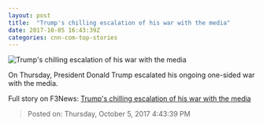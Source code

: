 ```yaml
---
layout: post
title:  "Trump's chilling escalation of his war with the media"
date: 2017-10-05 16:43:39Z
categories: cnn-com-top-stories
---
```


![Trump's chilling escalation of his war with the media](http://i2.cdn.cnn.com/cnnnext/dam/assets/171002155917-04-donald-trump-1002-super-tease.jpg)

On Thursday, President Donald Trump escalated his ongoing one-sided war with the media.


Full story on F3News: [Trump's chilling escalation of his war with the media](http://www.f3nws.com/n/SYzDEB)

> Posted on: Thursday, October 5, 2017 4:43:39 PM
